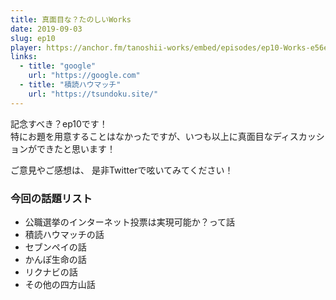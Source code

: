 ```yaml
---
title: 真面目な？たのしいWorks
date: 2019-09-03
slug: ep10
player: https://anchor.fm/tanoshii-works/embed/episodes/ep10-Works-e56e6a
links:
  - title: "google"
    url: "https://google.com"
  - title: "積読ハウマッチ"
    url: "https://tsundoku.site/"
---
```


記念すべき？ep10です！  
特にお題を用意することはなかったですが、いつも以上に真面目なディスカッションができたと思います！

ご意見やご感想は、 是非Twitterで呟いてみてください！

### 今回の話題リスト
- 公職選挙のインターネット投票は実現可能か？って話
- 積読ハウマッチの話
- セブンペイの話
- かんぽ生命の話
- リクナビの話
- その他の四方山話
